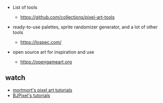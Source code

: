 * List of tools
  * https://github.com/collections/pixel-art-tools

* ready-to-use palettes, sprite randomizer generator, and a lot of other tools
  * https://lospec.com/

* open source art for inspiration and use
  * https://opengameart.org  

## watch

* [mortmort's pixel art tutorials](https://www.youtube.com/playlist?list=PLR3Ra9cf8aV06i2jKmgKvcYVHI86-4K_b)
* [BJPixel's tutorials](https://www.youtube.com/playlist?list=PLxfQIomHccxvoTON6hXhfZyAUdFXd-z1P)
